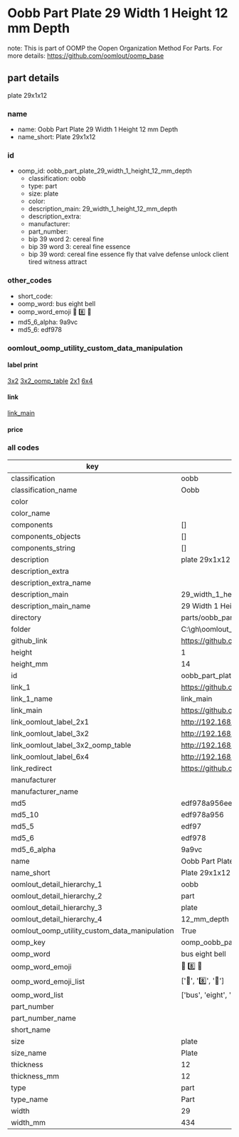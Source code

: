 # Oobb Part Plate 29 Width 1 Height 12 mm Depth  

note: This is part of OOMP the Oopen Organization Method For Parts. For more details: https://github.com/oomlout/oomp_base

##  part details
  



plate 29x1x12



### name
* name: Oobb Part Plate 29 Width 1 Height 12 mm Depth
* name_short: Plate 29x1x12 
### id
* oomp_id: oobb_part_plate_29_width_1_height_12_mm_depth
  * classification: oobb
  * type: part
  * size: plate
  * color: 
  * description_main: 29_width_1_height_12_mm_depth
  * description_extra: 
  * manufacturer: 
  * part_number: 
  * bip 39 word 2: cereal fine
  * bip 39 word 3: cereal fine essence
  * bip 39 word: cereal fine essence fly that valve defense unlock client tired witness attract

### other_codes
* short_code: 
* oomp_word: bus eight bell
* oomp_word_emoji :bus: :eight: :bell:
* md5_6_alpha: 9a9vc
* md5_6: edf978






### oomlout_oomp_utility_custom_data_manipulation
#### label print
[3x2](http://192.168.1.245:1112/?label=oomp%209a9vc)
[3x2_oomp_table](http://192.168.1.108:1112/?label=oomp%209a9vc)
[2x1](http://192.168.1.242:1112/?label=oomp%209a9vc)
[6x4](http://192.168.1.55:1112/?label=oomp%209a9vc)    

#### link

[link_main](https://github.com/oomlout/oomlout_oobb_version_4_generated_parts/tree/main/navigation_oomp/oobb/part/plate/29_width_1_height_12_mm_depth/part)                              

#### price







### all codes 
| key | value |  
| --- | --- |  
| classification | oobb |  
| classification_name | Oobb |  
| color |  |  
| color_name |  |  
| components | [] |  
| components_objects | [] |  
| components_string | [] |  
| description | plate 29x1x12 |  
| description_extra |  |  
| description_extra_name |  |  
| description_main | 29_width_1_height_12_mm_depth |  
| description_main_name | 29 Width 1 Height 12 mm Depth |  
| directory | parts/oobb_part_plate_29_width_1_height_12_mm_depth |  
| folder | C:\gh\oomlout_oobb_version_4_generated_parts\parts\oobb_part_plate_29_width_1_height_12_mm_depth |  
| github_link | https://github.com/oomlout/oomlout_oomp_part_src/tree/main/parts/oobb_part_plate_29_width_1_height_12_mm_depth |  
| height | 1 |  
| height_mm | 14 |  
| id | oobb_part_plate_29_width_1_height_12_mm_depth |  
| link_1 | https://github.com/oomlout/oomlout_oobb_version_4_generated_parts/tree/main/navigation_oomp/oobb/part/plate/29_width_1_height_12_mm_depth/part |  
| link_1_name | link_main |  
| link_main | https://github.com/oomlout/oomlout_oobb_version_4_generated_parts/tree/main/navigation_oomp/oobb/part/plate/29_width_1_height_12_mm_depth/part |  
| link_oomlout_label_2x1 | http://192.168.1.242:1112/?label=oomp%209a9vc |  
| link_oomlout_label_3x2 | http://192.168.1.245:1112/?label=oomp%209a9vc |  
| link_oomlout_label_3x2_oomp_table | http://192.168.1.108:1112/?label=oomp%209a9vc |  
| link_oomlout_label_6x4 | http://192.168.1.55:1112/?label=oomp%209a9vc |  
| link_redirect | https://github.com/oomlout/oomlout_oobb_version_4_generated_parts/tree/main/parts/oobb_plate_29_01_12 |  
| manufacturer |  |  
| manufacturer_name |  |  
| md5 | edf978a956ee072fc46ff59e9a95b12c |  
| md5_10 | edf978a956 |  
| md5_5 | edf97 |  
| md5_6 | edf978 |  
| md5_6_alpha | 9a9vc |  
| name | Oobb Part Plate 29 Width 1 Height 12 mm Depth |  
| name_short | Plate 29x1x12  |  
| oomlout_detail_hierarchy_1 | oobb |  
| oomlout_detail_hierarchy_2 | part |  
| oomlout_detail_hierarchy_3 | plate |  
| oomlout_detail_hierarchy_4 | 12_mm_depth |  
| oomlout_oomp_utility_custom_data_manipulation | True |  
| oomp_key | oomp_oobb_part_plate_29_width_1_height_12_mm_depth |  
| oomp_word | bus eight bell |  
| oomp_word_emoji | :bus: :eight: :bell: |  
| oomp_word_emoji_list | [':bus:', ':eight:', ':bell:'] |  
| oomp_word_list | ['bus', 'eight', 'bell'] |  
| part_number |  |  
| part_number_name |  |  
| short_name |  |  
| size | plate |  
| size_name | Plate |  
| thickness | 12 |  
| thickness_mm | 12 |  
| type | part |  
| type_name | Part |  
| width | 29 |  
| width_mm | 434 |  
